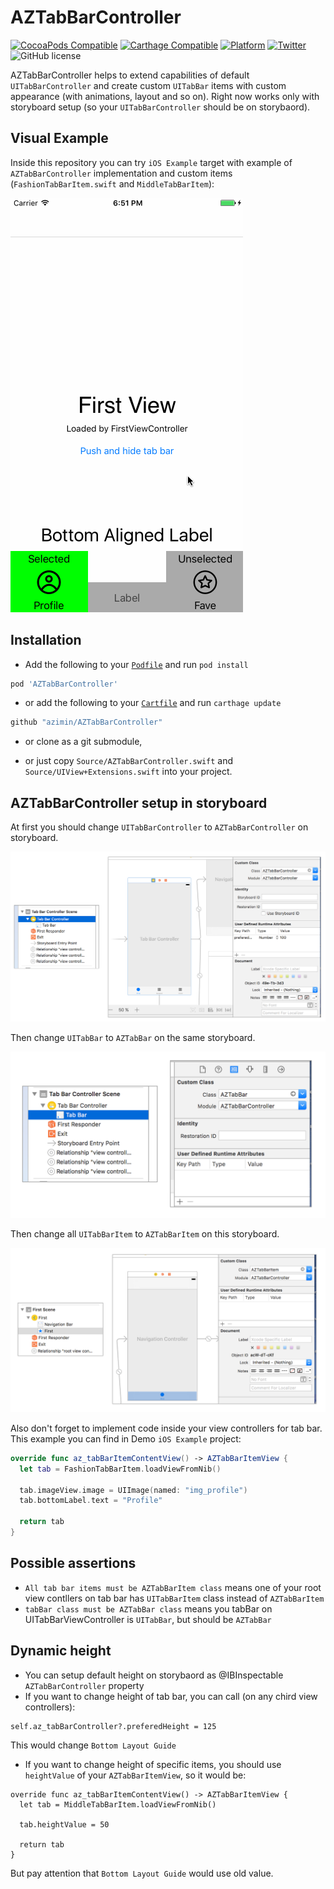 # AZTabBarController
[![CocoaPods Compatible](https://img.shields.io/cocoapods/v/AZTabBarController.svg)](https://img.shields.io/cocoapods/v/AZTabBarController.svg)
[![Carthage Compatible](https://img.shields.io/badge/Carthage-compatible-4BC51D.svg?style=flat)](https://github.com/Carthage/Carthage)
[![Platform](https://img.shields.io/cocoapods/p/AZTabBarController.svg?style=flat)](http://cocoadocs.org/docsets/AZTabBarController)
[![Twitter](https://img.shields.io/badge/twitter-@ziminalex-blue.svg?style=flat)](http://twitter.com/ziminalex)
![GitHub license](https://img.shields.io/badge/license-MIT-blue.svg?style=flat)

AZTabBarController helps to extend capabilities of default `UITabBarController` and create custom `UITabBar` items with custom appearance (with animations, layout and so on). Right now works only with storyboard setup (so your `UITabBarController` should be on storybaord).

## Visual Example

Inside this repository you can try `iOS Example` target with example of `AZTabBarController` implementation and custom items (`FashionTabBarItem.swift` and `MiddleTabBarItem`):

![Animation example](imgs/animation_example.gif)

## Installation

- Add the following to your [`Podfile`](http://cocoapods.org/) and run `pod install`
```ruby
pod 'AZTabBarController'
```
- or add the following to your [`Cartfile`](https://github.com/Carthage/Carthage) and run `carthage update`
```ruby
github "azimin/AZTabBarController"
```
- or clone as a git submodule,

- or just copy `Source/AZTabBarController.swift` and `Source/UIView+Extensions.swift` into your project.

## AZTabBarController setup in storyboard

At first you should change `UITabBarController` to `AZTabBarController` on storyboard.

![First setup step](imgs/setup_1.png)

Then change `UITabBar` to `AZTabBar` on the same storyboard.

![Second setup step](imgs/setup_2.png)

Then change all `UITabBarItem` to `AZTabBarItem` on this storyboard.

![Third setup step](imgs/setup_3.png)

Also don't forget to implement code inside your view controllers for tab bar. This example you can find in Demo `iOS Example` project:

```swift
override func az_tabBarItemContentView() -> AZTabBarItemView {
  let tab = FashionTabBarItem.loadViewFromNib()
    
  tab.imageView.image = UIImage(named: "img_profile")
  tab.bottomLabel.text = "Profile"
    
  return tab
}
```

## Possible assertions

- `All tab bar items must be AZTabBarItem class` means one of your root view contllers on tab bar has `UITabBarItem` class instead of `AZTabBarItem`
- `tabBar class must be AZTabBar class` means you tabBar on UITabBarViewController is `UITabBar`, but should be `AZTabBar`

## Dynamic height

- You can setup default height on storybaord as @IBInspectable `AZTabBarController` property
- If you want to change height of tab bar, you can call (on any chird view controllers):
```
self.az_tabBarController?.preferedHeight = 125
```
This would change `Bottom Layout Guide`
- If you want to change height of specific items, you should use `heightValue` of your `AZTabBarItemView`, so it would be:
```
override func az_tabBarItemContentView() -> AZTabBarItemView {
  let tab = MiddleTabBarItem.loadViewFromNib()
    
  tab.heightValue = 50
    
  return tab
}
```
But pay attention that `Bottom Layout Guide` would use old value.
